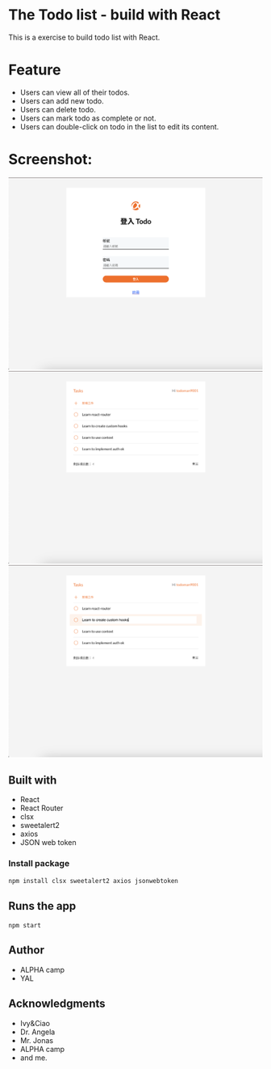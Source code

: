 # The Todo list - build with React

This is a exercise to build todo list with React.

# Feature

- Users can view all of their todos.
- Users can add new todo.
- Users can delete todo.
- Users can mark todo as complete or not.
- Users can double-click on todo in the list to edit its content.

# Screenshot:

![login page](./screenshot/loginPage.png)
![todo page](./screenshot/todoPage.png)
![edit mode](./screenshot/editMode.png)

## Built with

- React
- React Router
- clsx
- sweetalert2
- axios
- JSON web token

### Install package

```Shell
npm install clsx sweetalert2 axios jsonwebtoken
```

## Runs the app

```Shell
npm start
```

## Author

- ALPHA camp
- YAL

## Acknowledgments

- Ivy&Ciao
- Dr. Angela
- Mr. Jonas
- ALPHA camp
- and me.

